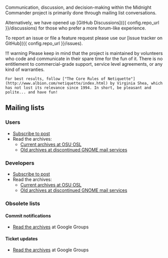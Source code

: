 Communication, discussion, and decision-making within the Midnight Commander project is primarily done through mailing list conversations.

Alternatively, we have opened up [GitHub Discussions]({{ config.repo_url }}/discussions) for those who prefer a more forum-like experience.

To report an issue or file a feature request please use our [issue tracker on GitHub]({{ config.repo_url }}/issues).

!!! warning
    Please keep in mind that the project is maintained by volunteers who code and communicate in their spare time for the fun of it. There is no entitlement to commercial-grade support, service level agreements, or any kind of warranties.

    For best results, follow ["The Core Rules of Netiquette"](http://www.albion.com/netiquette/index.html) by Virginia Shea, which has not lost its relevance since 1994. In short, be pleasant and polite... and have fun!

## Mailing lists

### Users

* [Subscribe to post](https://lists.midnight-commander.org/mailman/listinfo/mc)
* Read the archives:
    * [Current archives at OSU OSL](https://lists.midnight-commander.org/pipermail/mc/)
    * [Old archives at discontinued GNOME mail services](https://mail.gnome.org/archives/mc/)
 
### Developers

* [Subscribe to post](https://lists.midnight-commander.org/mailman/listinfo/mc-devel/)
* Read the archives:
    * [Current archives at OSU OSL](https://lists.midnight-commander.org/pipermail/mc-devel/)
    * [Old archives at discontinued GNOME mail services](https://mail.gnome.org/archives/mc-devel/)

### Obsolete lists

#### Commit notifications

* [Read the archives](https://groups.google.com/group/mc-commits) at Google Groups

#### Ticket updates

* [Read the archives](https://groups.google.com/group/mc-bugs) at Google Groups
